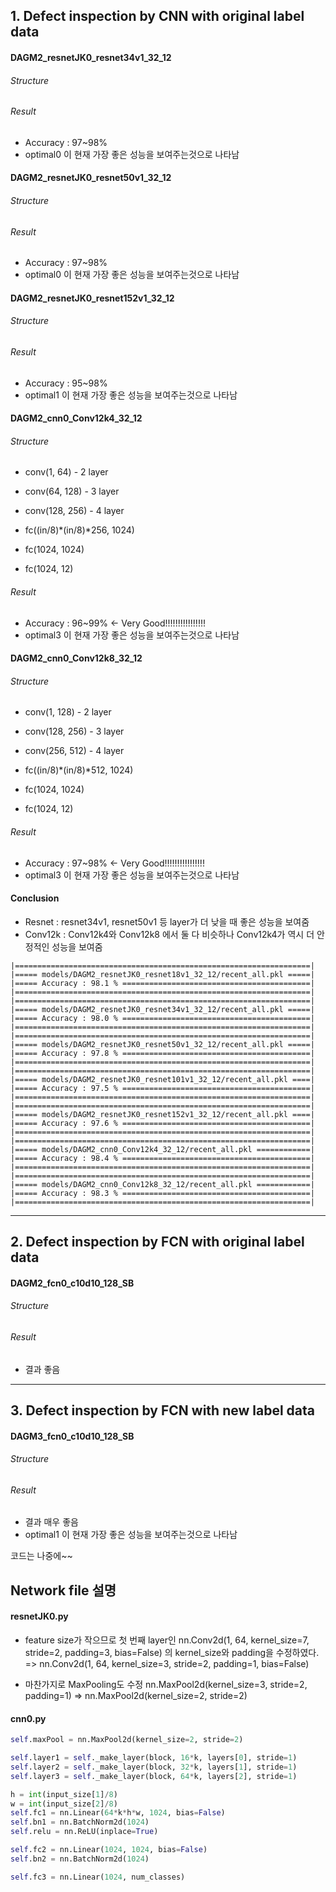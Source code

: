 
## 1. Defect inspection by CNN with original label data

#### DAGM2_resnetJK0_resnet34v1_32_12
###### Structure

###### Result
* Accuracy : 97~98%
* optimal0 이 현재 가장 좋은 성능을 보여주는것으로 나타남

#### DAGM2_resnetJK0_resnet50v1_32_12
###### Structure

###### Result
* Accuracy : 97~98%
* optimal0 이 현재 가장 좋은 성능을 보여주는것으로 나타남

#### DAGM2_resnetJK0_resnet152v1_32_12
###### Structure

###### Result
* Accuracy : 95~98%
* optimal1 이 현재 가장 좋은 성능을 보여주는것으로 나타남

#### DAGM2_cnn0_Conv12k4_32_12
###### Structure
* conv(1, 64) - 2 layer
* conv(64, 128) - 3 layer
* conv(128, 256) - 4 layer

* fc((in/8)*(in/8)*256, 1024) 
* fc(1024, 1024) 
* fc(1024, 12)

###### Result
* Accuracy : 96~99% <- Very Good!!!!!!!!!!!!!!!!
* optimal3 이 현재 가장 좋은 성능을 보여주는것으로 나타남


#### DAGM2_cnn0_Conv12k8_32_12
###### Structure
* conv(1, 128) - 2 layer

* conv(128, 256) - 3 layer

* conv(256, 512) - 4 layer

* fc((in/8)*(in/8)*512, 1024) 
* fc(1024, 1024) 
* fc(1024, 12)

###### Result
* Accuracy : 97~98% <- Very Good!!!!!!!!!!!!!!!!
* optimal3 이 현재 가장 좋은 성능을 보여주는것으로 나타남


#### Conclusion
* Resnet : resnet34v1, resnet50v1 등 layer가 더 낮을 때 좋은 성능을 보여줌
* Conv12k : Conv12k4와 Conv12k8 에서 둘 다 비슷하나 Conv12k4가 역시 더 안정적인 성능을 보여줌
```
|==================================================================|
|===== models/DAGM2_resnetJK0_resnet18v1_32_12/recent_all.pkl =====|
|===== Accuracy : 98.1 % ==========================================|
|==================================================================|
|==================================================================|
|===== models/DAGM2_resnetJK0_resnet34v1_32_12/recent_all.pkl =====|
|===== Accuracy : 98.0 % ==========================================|
|==================================================================|
|==================================================================|
|===== models/DAGM2_resnetJK0_resnet50v1_32_12/recent_all.pkl =====|
|===== Accuracy : 97.8 % ==========================================|
|==================================================================|
|==================================================================|
|===== models/DAGM2_resnetJK0_resnet101v1_32_12/recent_all.pkl ====|
|===== Accuracy : 97.5 % ==========================================|
|==================================================================|
|==================================================================|
|===== models/DAGM2_resnetJK0_resnet152v1_32_12/recent_all.pkl ====|
|===== Accuracy : 97.6 % ==========================================|
|==================================================================|
|==================================================================|
|===== models/DAGM2_cnn0_Conv12k4_32_12/recent_all.pkl ============|
|===== Accuracy : 98.4 % ==========================================|
|==================================================================|
|==================================================================|
|===== models/DAGM2_cnn0_Conv12k8_32_12/recent_all.pkl ============|
|===== Accuracy : 98.3 % ==========================================|
|==================================================================|
```

---
## 2. Defect inspection by FCN with original label data
#### DAGM2_fcn0_c10d10_128_SB
###### Structure
###### Result
* 결과 좋음


---
## 3. Defect inspection by FCN with new label data
#### DAGM3_fcn0_c10d10_128_SB
###### Structure
###### Result
* 결과 매우 좋음
* optimal1 이 현재 가장 좋은 성능을 보여주는것으로 나타남


코드는 나중에~~

## Network file 설명
#### resnetJK0.py
* feature size가 작으므로 첫 번째 layer인
nn.Conv2d(1, 64, kernel_size=7, stride=2, padding=3, bias=False) 
의 kernel_size와 padding을 수정하였다.
=> nn.Conv2d(1, 64, kernel_size=3, stride=2, padding=1, bias=False) 

* 마찬가지로 MaxPooling도 수정
nn.MaxPool2d(kernel_size=3, stride=2, padding=1) 
=> nn.MaxPool2d(kernel_size=2, stride=2)

#### cnn0.py
```python
self.maxPool = nn.MaxPool2d(kernel_size=2, stride=2)  

self.layer1 = self._make_layer(block, 16*k, layers[0], stride=1)
self.layer2 = self._make_layer(block, 32*k, layers[1], stride=1)
self.layer3 = self._make_layer(block, 64*k, layers[2], stride=1)

h = int(input_size[1]/8)
w = int(input_size[2]/8)
self.fc1 = nn.Linear(64*k*h*w, 1024, bias=False)
self.bn1 = nn.BatchNorm2d(1024)
self.relu = nn.ReLU(inplace=True)

self.fc2 = nn.Linear(1024, 1024, bias=False)
self.bn2 = nn.BatchNorm2d(1024)

self.fc3 = nn.Linear(1024, num_classes)
```
